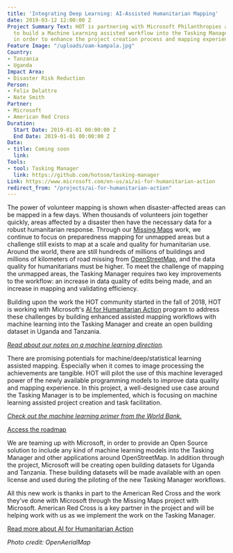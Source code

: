```yaml
---
title: 'Integrating Deep Learning: AI-Assisted Humanitarian Mapping'
date: 2019-03-12 12:00:00 Z
Project Summary Text: HOT is partnering with Microsoft Philanthropies and Bing Maps
  to build a Machine Learning assisted workflow into the Tasking Manager application
  in order to enhance the project creation process and mapping experience.
Feature Image: "/uploads/oam-kampala.jpg"
Country:
- Tanzania
- Uganda
Impact Area:
- Disaster Risk Reduction
Person:
- Felix Delattre
- Nate Smith
Partner:
- Microsoft
- American Red Cross
Duration:
  Start Date: 2019-01-01 00:00:00 Z
  End Date: 2019-01-01 00:00:00 Z
Data:
- title: Coming soon
  link: 
Tools:
- tool: Tasking Manager
  link: https://github.com/hotosm/tasking-manager
Link: https://www.microsoft.com/en-us/ai/ai-for-humanitarian-action
redirect_from: "/projects/ai-for-humanitarian-action"
---
```


The power of volunteer mapping is shown when disaster-affected areas can be mapped in a few days. When thousands of volunteers join together quickly, areas affected by a disaster then have the necessary data for a robust humanitarian response. Through our [Missing Maps](https://www.missingmaps.org/) work, we continue to focus on preparedness mapping for unmapped areas but a challenge still exists to map at a scale and quality for humanitarian use. Around the world, there are still hundreds of millions of buildings and millions of kilometers of road missing from [OpenStreetMap](https://www.openstreetmap.org/), and the data quality for humanitarians must be higher. To meet the challenge of mapping the unmapped areas, the Tasking Manager requires two key improvements to the workflow: an increase in data quality of edits being made, and an increase in mapping and validating efficiency. 

Building upon the work the HOT community started in the fall of 2018, HOT is working with Microsoft's [AI for Humanitarian Action](https://www.microsoft.com/en-us/ai/ai-for-humanitarian-action) program to address these challenges by building enhanced assisted mapping workflows with machine learning into the Tasking Manager and create an open building dataset in Uganda and Tanzania. 

_[Read about our notes on a machine learning direction](https://www.hotosm.org/updates/integrating-machine-learning-into-the-tasking-manager/)._

There are promising potentials for machine/deep/statistical learning assisted mapping. Especially when it comes to image processing the achievements are tangible. HOT will pilot the use of this machine leveraged power of the newly available programming models to improve data quality and mapping experience. In this project, a well-designed use case around the Tasking Manager is to be implemented, which is focusing on machine learning assisted project creation and task facilitation.

_[Check out the machine learning primer from the World Bank.](https://www.gfdrr.org/en/publication/machine-learning-disaster-risk-management)_

<p>
<div class="highlight-options"><a href="https://github.com/hotosm/tasking-manager/projects" class="btn btn-primary btn-block btn-chevron">Access the roadmap</a></div>
</p>

We are teaming up with Microsoft, in order to provide an Open Source solution to include any kind of machine learning models into the Tasking Manager and other applications around OpenStreetMap. In addition through the project, Microsoft will be creating open building datasets for Uganda and Tanzania. These building datasets will be made available with an open license and used during the piloting of the new Tasking Manager workflows. 

All this new work is thanks in part to the American Red Cross and the work they’ve done with Microsoft through the Missing Maps project with Microsoft. American Red Cross is a key partner in the project and will be helping work with us as we implement the work on the Tasking Manager.

<p>
<div class="highlight-options"><a href="https://www.microsoft.com/en-us/ai/ai-for-humanitarian-action" class="btn btn-primary btn-block btn-chevron">Read more about AI for Humanitarian Action</a></div>
</p>

_Photo credit: OpenAerialMap_
